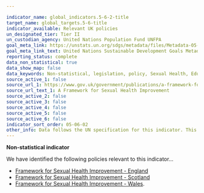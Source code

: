 ```yaml
---

indicator_name: global_indicators.5-6-2-title
target_name: global_targets.5-6-title
indicator_available: Relevant UK policies
un_designated_tier: Tier II
un_custodian_agency: United Nations Population Fund UNFPA
goal_meta_link: https://unstats.un.org/sdgs/metadata/files/Metadata-05-06-02.pdf
goal_meta_link_text: United Nations Sustainable Development Goals Metadata (PDF 4.0 MB)
reporting_status: complete
data_non_statistical: true
data_show_map: false
data_keywords: Non-statistical, legislation, policy, Sexual Health, Education
source_active_1: false
source_url_1: https://www.gov.uk/government/publications/a-framework-for-sexual-health-improvement-in-england  /  http://www.gov.scot/Resource/Doc/35596/0012575.pdf  /  http://www.wales.nhs.uk/sites3/documents/485/Strategy%20(English)1.pdf
source_url_text_1: A Framework for Sexual Health Improvement
source_active_2: false
source_active_3: false
source_active_4: false
source_active_5: false
source_active_6: false
indicator_sort_order: 05-06-02
other_info: Data follows the UN specification for this indicator. This indicator has been identified in collaboration with topic experts.
---
```

**Non-statistical indicator**

We have identified the following policies relevant to this indicator...
- [Framework for Sexual Health Improvement - England](https://www.gov.uk/government/publications/a-framework-for-sexual-health-improvement-in-england)
- [Framework for Sexual Health Improvement - Scotland](http://www.gov.scot/Resource/Doc/35596/0012575.pdf)
- [Framework for Sexual Health Improvement - Wales](http://www.wales.nhs.uk/sites3/documents/485/Strategy%20(English)1.pdf).<br><br>